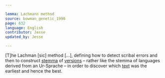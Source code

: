 ```yaml
---

lemma: Lachmann method
source: bowman_genetic_1990
page: 632
language: English
contributor: Jesse
updated_by: Jesse

---
```

[T]he Lachman [sic] method […], defining how to detect scribal errors and then to construct [stemma](stemma.html) of [versions](version.html) – rather like the stemma of languages derived from an Ur-Sprache – in order to discover which [text](text.html) was the earliest and hence the best.
